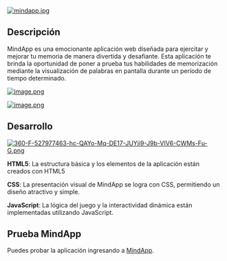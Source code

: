 [![mindapp.jpg](https://i.postimg.cc/mZdLrMCj/mindapp.jpg)](https://postimg.cc/w3m8f1WR)
## Descripción
MindApp es una emocionante aplicación web diseñada para ejercitar y mejorar tu memoria de manera divertida y desafiante. Esta aplicación te brinda la oportunidad de poner a prueba tus habilidades de memorización mediante la visualización de palabras en pantalla durante un período de tiempo determinado.


[![image.png](https://i.postimg.cc/Vkq2JQ2w/image.png)](https://postimg.cc/SnKgP5y1)

[![image.png](https://i.postimg.cc/J0H2m9j9/image.png)](https://postimg.cc/QKsbJY4b)
## Desarrollo
[![360-F-527977463-hc-QAYo-Mq-DE17-JUYji9-J9b-VIV6-CWMs-Fu-G.png](https://i.postimg.cc/44F1QLp9/360-F-527977463-hc-QAYo-Mq-DE17-JUYji9-J9b-VIV6-CWMs-Fu-G.png)](https://postimg.cc/MXVRWYP6)

**HTML5**: La estructura básica y los elementos de la aplicación están creados con HTML5

**CSS**: La presentación visual de MindApp se logra con CSS, permitiendo un diseño atractivo y simple.

**JavaScript**: La lógica del juego y la interactividad dinámica están implementadas utilizando JavaScript.
## Prueba MindApp
Puedes probar la aplicación ingresando a [MindApp](https://guillebouix.github.io/).
